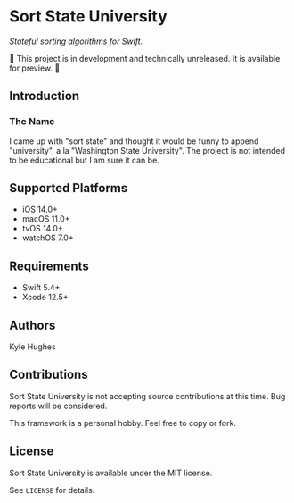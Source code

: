# Sort State University

*Stateful sorting algorithms for Swift.*

🚧 This project is in development and technically unreleased. It is available for preview. 🚧

## Introduction

### The Name

I came up with "sort state" and thought it would be funny to append "university", a la "Washington State University". The project is not
intended to be educational but I am sure it can be.

## Supported Platforms

- iOS 14.0+
- macOS 11.0+
- tvOS 14.0+
- watchOS 7.0+

## Requirements

- Swift 5.4+
- Xcode 12.5+

## Authors

Kyle Hughes

## Contributions

Sort State University is not accepting source contributions at this time. Bug reports will be considered.

This framework is a personal hobby. Feel free to copy or fork.

## License

Sort State University is available under the MIT license. 

See `LICENSE` for details.
